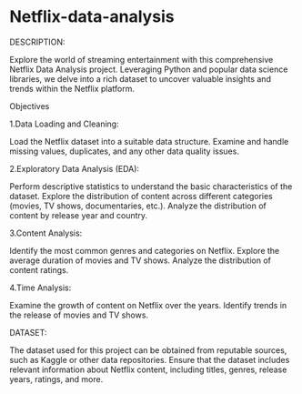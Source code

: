 # Netflix-data-analysis
DESCRIPTION:

Explore the world of streaming entertainment with this comprehensive Netflix Data Analysis project. Leveraging Python and popular data science libraries, we delve into a rich dataset to uncover valuable insights and trends within the Netflix platform.

Objectives

1.Data Loading and Cleaning:

Load the Netflix dataset into a suitable data structure.
Examine and handle missing values, duplicates, and any other data quality issues.

2.Exploratory Data Analysis (EDA):

Perform descriptive statistics to understand the basic characteristics of the dataset.
Explore the distribution of content across different categories (movies, TV shows, documentaries, etc.).
Analyze the distribution of content by release year and country.

3.Content Analysis:

Identify the most common genres and categories on Netflix.
Explore the average duration of movies and TV shows.
Analyze the distribution of content ratings.

4.Time Analysis:

Examine the growth of content on Netflix over the years.
Identify trends in the release of movies and TV shows.

DATASET:

The dataset used for this project can be obtained from reputable sources, such as Kaggle or other data repositories. Ensure that the dataset includes relevant information about Netflix content, including titles, genres, release years, ratings, and more.
